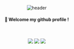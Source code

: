 <div align="center">
  
  ![header](https://capsule-render.vercel.app/api?type=Cylinder&text=jjaeho0415)
  
  ####  :wave: Welcome my github profile !
  
   <br/>
   <br/>
    <a href="https://jjh0773.tistory.com/"><img src="https://img.shields.io/badge/tistory-f05650?style=for-the-badge&logo=tistory&logoColor=white"></a>
    <a href="https://www.instagram.com/purify_0kcal/"><img src="https://img.shields.io/badge/instagram-87536a?style=for-the-badge&logo=instagram&logoColor=white"></a>
    <a href="https://github.com/jjaeho0415/oz-front"><img src="https://img.shields.io/badge/oz_front-black?style=for-the-badge&logo=github&logoColor=white"></a>
</div>
